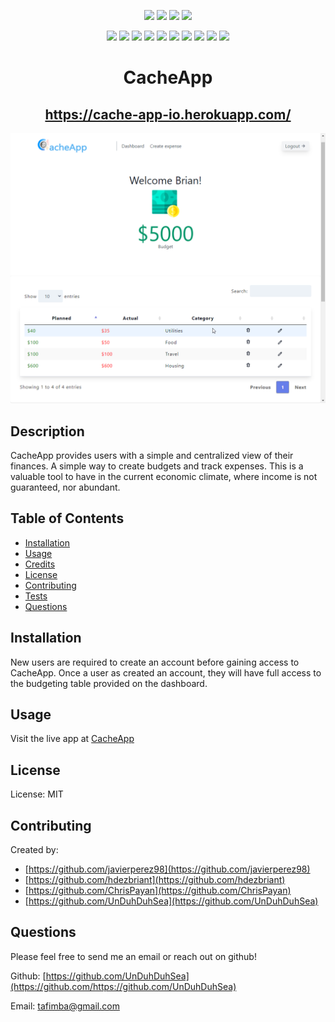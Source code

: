 <p align="center">
    <img src="https://img.shields.io/github/repo-size/UnDuhDuhSea/CacheApp" />
    <img src="https://img.shields.io/github/languages/top/UnDuhDuhSea/CacheApp"  />
    <img src="https://img.shields.io/github/issues/UnDuhDuhSea/CacheApp" />
    <img src="https://img.shields.io/github/last-commit/UnDuhDuhSea/CacheApp" />
</p>
  
<p align="center">
    <img src="https://img.shields.io/badge/Javascript-yellow" />
    <img src="https://img.shields.io/badge/express-orange" />
    <img src="https://img.shields.io/badge/Sequelize-blue"  />
    <img src="https://img.shields.io/badge/mySQL-grey"  />
    <img src="https://img.shields.io/badge/dotenv-green" />
    <img src="https://img.shields.io/badge/Tailwind_CSS-red" />
    <img src="https://img.shields.io/badge/jQuery-green" />
    <img src="https://img.shields.io/badge/Heroku-blue" />
    <img src="https://img.shields.io/badge/Node.js-purple">
    <img src="https://img.shields.io/badge/license-MIT-blue" />
</p>

<h1 align="center">CacheApp</h1>

<a href="https://cache-app-io.herokuapp.com/"><h2 align="center">https://cache-app-io.herokuapp.com/</h2></a>

![CacheApp](/public/imgs/CacheApp-README-img.png)

## Description

CacheApp provides users with a simple and centralized view of their finances. A simple way to create budgets and track expenses. This is a valuable tool to have in the current economic climate, where income is not guaranteed, nor abundant.

## Table of Contents

- [Installation](#installation)
- [Usage](#usage)
- [Credits](#credits)
- [License](#license)
- [Contributing](#contributing)
- [Tests](#tests)
- [Questions](#questions)

## Installation

New users are required to create an account before gaining access to CacheApp. Once a user as created an account, they will have full access to the budgeting table provided on the dashboard.

## Usage

Visit the live app at <a href="https://cache-app-io.herokuapp.com/">CacheApp</a>

## License

License: MIT

## Contributing

Created by:

- [https://github.com/javierperez98](https://github.com/javierperez98)<br />
- [https://github.com/hdezbriant](https://github.com/hdezbriant)<br />
- [https://github.com/ChrisPayan](https://github.com/ChrisPayan)<br />
- [https://github.com/UnDuhDuhSea](https://github.com/UnDuhDuhSea)

## Questions

Please feel free to send me an email or reach out on github!

Github: [https://github.com/UnDuhDuhSea](https://github.com/https://github.com/UnDuhDuhSea)

Email: [tafimba@gmail.com](https://github.com/tafimba@gmail.com)
